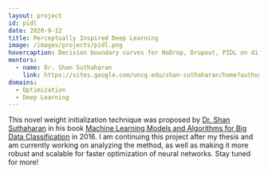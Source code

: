 ```yaml
---
layout: project
id: pidl
date: 2020-9-12
title: Perceptually Inspired Deep Learning
image: /images/projects/pidl.png
hovercaption: Decision boundary curves for NoDrop, Dropout, PIDL on different synthetic datasets.
mentors:
  - name: Dr. Shan Suthaharan
    link: https://sites.google.com/uncg.edu/shan-suthaharan/home?authuser=0
domains:
  - Optimization
  - Deep Learning
---
```

This novel weight initialization technique was proposed by [Dr. Shan Suthaharan](https://sites.google.com/uncg.edu/shan-suthaharan/home?authuser=0) in his book [Machine Learning Models and Algorithms for Big Data Classification](https://link.springer.com/book/10.1007/978-1-4899-7641-3) in 2016. I am continuing this project after my thesis and am currently working on analyzing the method, as well as making it more robust and scalable for faster optimization of neural networks. Stay tuned for more!
